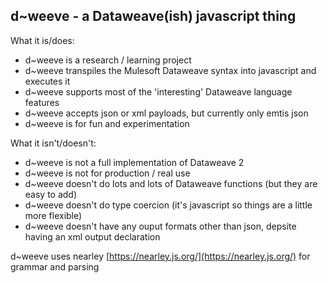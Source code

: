 ## d\~weeve - a Dataweave(ish) javascript thing ##

What it is/does:

* d\~weeve is a research / learning project
* d\~weeve transpiles the Mulesoft Dataweave syntax into javascript and executes it
* d\~weeve supports most of the 'interesting' Dataweave language features 
* d\~weeve accepts json or xml payloads, but currently only emtis json
* d\~weeve is for fun and experimentation

What it isn't/doesn't:

* d\~weeve is not a full implementation of Dataweave 2
* d\~weeve is not for production / real use
* d\~weeve doesn't do lots and lots of Dataweave functions (but they are easy to add)
* d\~weeve doesn't do type coercion (it's javascript so things are a little more flexible)
* d\~weeve doesn't have any ouput formats other than json, depsite having an xml output declaration

d\~weeve uses nearley [https://nearley.js.org/](https://nearley.js.org/) for grammar and parsing
